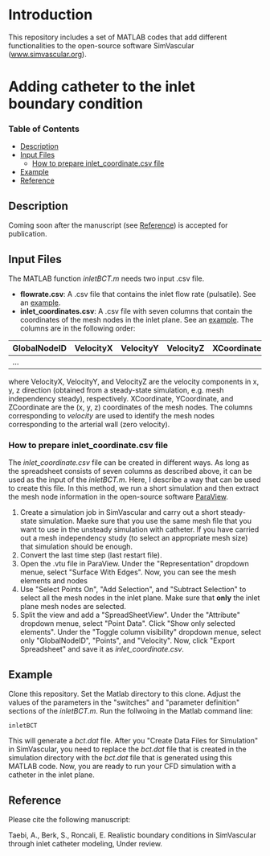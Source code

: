 # Introduction
 
This repository includes a set of MATLAB codes that add different functionalities to the open-source software SimVascular (www.simvascular.org). 

# Adding catheter to the inlet boundary condition

### Table of Contents
* [Description](#description)
* [Input Files](#input-files)
  * [How to prepare inlet_coordinate.csv file](#how-to-prepare-inlet_coordinatecsv-file)
* [Example](#example)
* [Reference](#reference)
## Description 
Coming soon after the manuscript (see [Reference](#reference)) is accepted for publication.

## Input Files
The MATLAB function _inletBCT.m_ needs two input .csv file.

- **flowrate.csv**: A .csv file that contains the inlet flow rate (pulsatile). See an [example](https://github.com/mirtatae/simvascularDevelopment/blob/master/example/flowrate.csv).
- **inlet_coordinates.csv**: A .csv file with seven columns that contain the coordinates of the mesh nodes in the inlet plane. See an [example](https://github.com/mirtatae/simvascularDevelopment/blob/master/example/inlet_coordinates.csv). The columns are in the following order:

| GlobalNodeID | VelocityX | VelocityY | VelocityZ | XCoordinate | YCoordinate | ZCoordinate |
| ------------ | --------- | --------- | --------- | ----------- | ----------- | ----------- |
|     ...      |           |           |           |             |             |             |

where VelocityX, VelocityY, and VelocityZ are the velocity components in x, y, z direction (obtained from a steady-state simulation, e.g. mesh independency steady), respectively. XCoordinate, YCoordinate, and ZCoordinate are the (x, y, z) coordinates of the mesh nodes. The columns corresponding to _velocity_ are used to identify the mesh nodes corresponding to the arterial wall (zero velocity).

### How to prepare inlet_coordinate.csv file

The _inlet_coordinate.csv_ file can be created in different ways. As long as the spreadsheet consists of seven columns as described above, it can be used as the input of the _inletBCT.m_. Here, I describe a way that can be used to create this file. In this method, we run a short simulation and then extract the mesh node information in the open-source software [ParaView](www.paraview.org).

1) Create a simulation job in SimVascular and carry out a short steady-state simulation. Maeke sure that you use the same mesh file that you want to use in the unsteady simulation with catheter. If you have carried out a mesh independency study (to select an appropriate mesh size) that simulation should be enough.
2) Convert the last time step (last restart file).
3) Open the .vtu file in ParaView. Under the "Representation" dropdown menue, select "Surface With Edges". Now, you can see the mesh elements and nodes
4) Use "Select Points On", "Add Selection", and "Subtract Selection" to select all the mesh nodes in the inlet plane. Make sure that **only** the inlet plane mesh nodes are selected.
5) Split the view and add a "SpreadSheetView". Under the "Attribute" dropdown menue, select "Point Data". Click "Show only selected elements". Under the "Toggle column visibility" dropdown menue, select only "GlobalNodeID", "Points", and "Velocity". Now, click "Export Spreadsheet" and save it as _inlet_coordinate.csv_.

## Example
Clone this repository. Set the Matlab directory to this clone. Adjust the values of the parameters in the "switches" and "parameter definition" sections of the _inletBCT.m_. Run the follwoing in the Matlab command line:
```
inletBCT
```
This will generate a _bct.dat_ file. After you "Create Data Files for Simulation" in SimVascular, you need to replace the _bct.dat_ file that is created in the simulation directory with the _bct.dat_ file that is generated using this MATLAB code. Now, you are ready to run your CFD simulation with a catheter in the inlet plane.

## Reference
Please cite the following manuscript:

Taebi, A., Berk, S., Roncali, E. Realistic boundary conditions in SimVascular through inlet catheter modeling, Under review.
